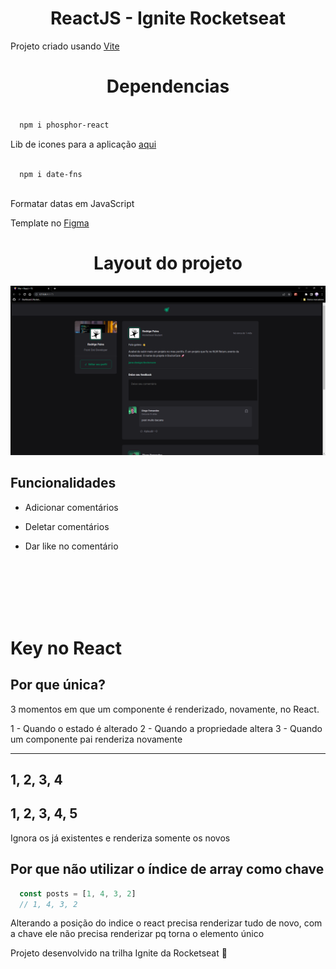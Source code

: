 <h1 align="center">ReactJS - Ignite Rocketseat</h1>

Projeto criado usando [Vite](https://vitejs.dev/)



<h1 align="center">Dependencias</h1>

``` css

  npm i phosphor-react

```

Lib de icones para a aplicação [aqui](https://github.com/phosphor-icons/phosphor-home)


``` css
  
  npm i date-fns
  
```


Formatar datas em JavaScript


Template no [Figma](https://www.figma.com/file/w3wk6JDgUalKlXjdfiAIUR/Ignite-Feed-(Community)?node-id=0%3A1&t=l8ll824txsWkEvxu-0)


<h1 align="center"> Layout do projeto </h1>

<img src="src/assets/img01.png"/>

<h2>Funcionalidades</h2>

* Adicionar comentários 

* Deletar comentários

* Dar like no comentário

<br><br><br><br><br>





# Key no React

## Por que única?

3 momentos em que um componente é renderizado, novamente, no React.

1 - Quando o estado é alterado
2 - Quando a propriedade altera
3 - Quando um componente pai renderiza novamente



-----
1, 2, 3, 4
-------

1, 2, 3, 4, 5
-------

Ignora os já existentes e renderiza somente os novos



## Por que não utilizar o índice de array como chave

``` js
  const posts = [1, 4, 3, 2]
  // 1, 4, 3, 2
```
Alterando a posição do indice o react precisa renderizar tudo de novo, com a chave ele não precisa renderizar pq torna o elemento único

Projeto desenvolvido na trilha Ignite da Rocketseat :purple_heart:
